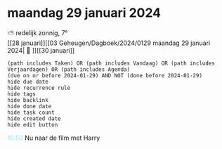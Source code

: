 # maandag 29 januari 2024

⛅ redelijk zonnig, 7°<br>[[28 januari]][[03 Geheugen/Dagboek/2024/0129 maandag 29 januari 2024| 📓 ]][[30 januari]]
```tasks
(path includes Taken) OR (path includes Vandaag) OR (path includes Verjaardagen) OR (path includes Agenda)
(due on or before 2024-01-29) AND NOT (done before 2024-01-29)
hide due date
hide recurrence rule
hide tags
hide backlink
hide done date
hide task count
hide created date
hide edit button
```
<p style="padding-left: 2.7em; text-indent: -2.7em; margin: 0;"><font color=#8be9f3>10:50  </font>  Nu naar de film met Harry </p>   
